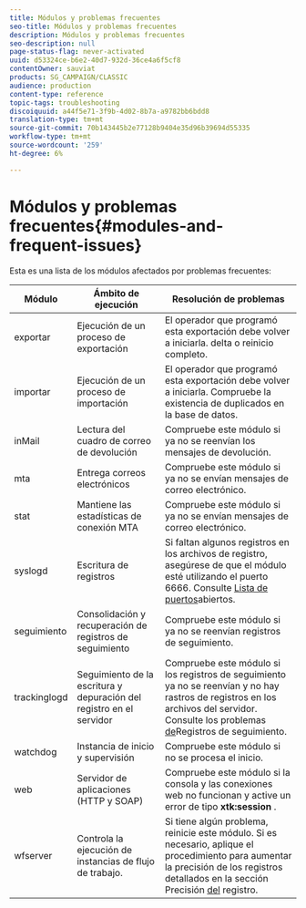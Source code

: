 ```yaml
---
title: Módulos y problemas frecuentes
seo-title: Módulos y problemas frecuentes
description: Módulos y problemas frecuentes
seo-description: null
page-status-flag: never-activated
uuid: d53324ce-b6e2-40d7-932d-36ce4a6f5cf8
contentOwner: sauviat
products: SG_CAMPAIGN/CLASSIC
audience: production
content-type: reference
topic-tags: troubleshooting
discoiquuid: a44f5e71-3f9b-4d02-8b7a-a9782bb6bdd8
translation-type: tm+mt
source-git-commit: 70b143445b2e77128b9404e35d96b39694d55335
workflow-type: tm+mt
source-wordcount: '259'
ht-degree: 6%

---
```



# Módulos y problemas frecuentes{#modules-and-frequent-issues}

Esta es una lista de los módulos afectados por problemas frecuentes:

<table> 
 <thead> 
  <tr> 
   <th> Módulo </th> 
   <th> Ámbito de ejecución </th> 
   <th> Resolución de problemas </th> 
  </tr> 
 </thead> 
 <tbody> 
  <tr> 
   <td> exportar </td> 
   <td> Ejecución de un proceso de exportación<br /> </td> 
   <td> El operador que programó esta exportación debe volver a iniciarla. delta o reinicio completo.<br /> </td> 
  </tr> 
  <tr> 
   <td> importar </td> 
   <td> Ejecución de un proceso de importación<br /> </td> 
   <td> El operador que programó esta exportación debe volver a iniciarla. Compruebe la existencia de duplicados en la base de datos.<br /> </td> 
  </tr> 
  <tr> 
   <td> inMail </td> 
   <td> Lectura del cuadro de correo de devolución<br /> </td> 
   <td> Compruebe este módulo si ya no se reenvían los mensajes de devolución.<br /> </td> 
  </tr> 
  <tr> 
   <td> mta </td> 
   <td> Entrega correos electrónicos<br /> </td> 
   <td> Compruebe este módulo si ya no se envían mensajes de correo electrónico.<br /> </td> 
  </tr> 
  <tr> 
   <td> stat </td> 
   <td> Mantiene las estadísticas de conexión MTA<br /> </td> 
   <td> Compruebe este módulo si ya no se envían mensajes de correo electrónico.<br /> </td> 
  </tr> 
  <tr> 
   <td> syslogd </td> 
   <td> Escritura de registros<br /> </td> 
   <td> Si faltan algunos registros en los archivos de registro, asegúrese de que el módulo esté utilizando el puerto 6666. Consulte <a href="../../production/using/general-architecture.md#list-of-open-ports" target="_blank">Lista de puertos</a>abiertos.<br /> </td> 
  </tr> 
  <tr> 
   <td> seguimiento </td> 
   <td> Consolidación y recuperación de registros de seguimiento<br /> </td> 
   <td> Compruebe este módulo si ya no se reenvían registros de seguimiento.<br /> </td> 
  </tr> 
  <tr> 
   <td> trackinglogd </td> 
   <td> Seguimiento de la escritura y depuración del registro en el servidor<br /> </td> 
   <td> Compruebe este módulo si los registros de seguimiento ya no se reenvían y no hay rastros de registros en los archivos del servidor. Consulte los problemas <a href="../../production/using/tracking-logs-issues.md" target="_blank">de</a>Registros de seguimiento.<br /> </td> 
  </tr> 
  <tr> 
   <td> watchdog </td> 
   <td> Instancia de inicio y supervisión<br /> </td> 
   <td> Compruebe este módulo si no se procesa el inicio.<br /> </td> 
  </tr> 
  <tr> 
   <td> web </td> 
   <td> Servidor de aplicaciones (HTTP y SOAP)<br /> </td> 
   <td> Compruebe este módulo si la consola y las conexiones web no funcionan y active un error de tipo <strong>xtk:session</strong> .<br /> </td> 
  </tr> 
  <tr> 
   <td> wfserver </td> 
   <td> Controla la ejecución de instancias de flujo de trabajo.<br /> </td> 
   <td> Si tiene algún problema, reinicie este módulo. Si es necesario, aplique el procedimiento para aumentar la precisión de los registros detallados en la sección Precisión <a href="../../production/using/log-precision.md" target="_blank">del</a> registro.<br /> </td> 
  </tr> 
 </tbody> 
</table>

